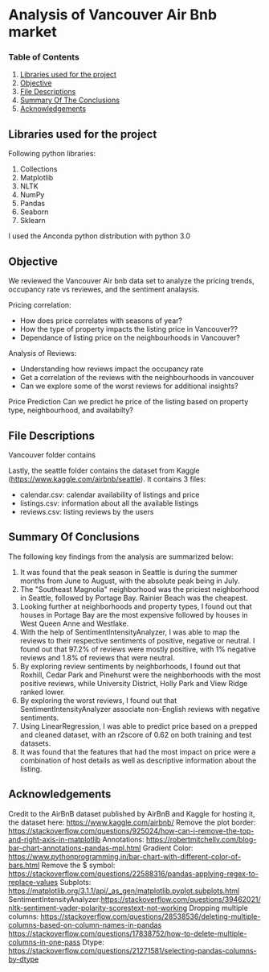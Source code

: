 # Analysis of Vancouver Air Bnb market


### Table of Contents

1. [Libraries used for the project](#libraries)
2. [Objective](#motivation)
3. [File Descriptions](#files)
4. [Summary Of The Conclusions](#results)
5. [Acknowledgements](#acknowledgements)

## Libraries used for the project <a name="libraries"></a>

Following python libraries:

1. Collections
2. Matplotlib 
3. NLTK
4. NumPy
5. Pandas
6. Seaborn
7. Sklearn

I used the Anconda python distribution with python 3.0

## Objective<a name="motivation"></a>

We reviewed the Vancouver Air bnb data set to analyze the pricing trends, occupancy rate vs reviewes, and the sentiment analaysis. 

Pricing correlation:
* How does price correlates with seasons of year?
* How the type of property impacts the listing price in Vancouver??
* Dependance of listing price on the neighbourhoods in Vancouver?



Analysis of Reviews:
- Understanding how reviews impact the occupancy rate
- Get a correlation of the reviews with the neighbourhoods in vancouver
- Can we explore some of the worst reviews for additional insights?


Price Prediction
Can we predict he price of the listing based on property type, neighbourhood, and availabilty?


## File Descriptions <a name="files"></a>

Vancouver folder contains 

Lastly, the seattle folder contains the dataset from Kaggle (https://www.kaggle.com/airbnb/seattle). 
It contains 3 files:
- calendar.csv: calendar availability of listings and price
- listings.csv: information about all the available listings
- reviews.csv: listing reviews by the users

## Summary Of Conclusions<a name="results"></a>

The following key findings from the analysis are summarized below:

1. It was found that the peak season in Seattle is during the summer months from June to August, with the absolute peak being in July. 
2. The "Southeast Magnolia" neighborhood was the priciest neighborhood in Seattle, followed by Portage Bay. Rainier Beach was the cheapest.
3. Looking further at neighborhoods and property types, I found out that houses in Portage Bay are the most expensive followed by houses in West Queen Anne and Westlake. 
4. With the help of SentimentIntensityAnalyzer, I was able to map the reviews to their respective sentiments of positive, negative or neutral. I found out that 97.2% of reviews were mostly positive, with 1% negative reviews and 1.8% of reviews that were neutral.
5. By exploring review sentiments by neighborhoods, I found out that Roxhill, Cedar Park and Pinehurst were the neighborhoods with the most positive reviews, while University District, Holly Park and View Ridge ranked lower.
6. By exploring the worst reviews, I found out that SentimentIntensityAnalyzer associate non-English reviews with negative sentiments. 
7. Using LinearRegression, I was able to predict price based on a prepped and cleaned dataset, with an r2score of 0.62 on both training and test datasets.
8. It was found that the features that had the most impact on price were a combination of host details as well as descriptive information about the listing.

## Acknowledgements<a name="acknowledgements"></a>

Credit to the AirBnB dataset published by AirBnB and Kaggle for hosting it, the dataset here: https://www.kaggle.com/airbnb/
Remove the plot border: https://stackoverflow.com/questions/925024/how-can-i-remove-the-top-and-right-axis-in-matplotlib
Annotations:  https://robertmitchellv.com/blog-bar-chart-annotations-pandas-mpl.html
Gradient Color: https://www.pythonprogramming.in/bar-chart-with-different-color-of-bars.html
Remove the $ symbol: https://stackoverflow.com/questions/22588316/pandas-applying-regex-to-replace-values
Subplots: https://matplotlib.org/3.1.1/api/_as_gen/matplotlib.pyplot.subplots.html
SentimentIntensityAnalyzer:https://stackoverflow.com/questions/39462021/nltk-sentiment-vader-polarity-scorestext-not-working
Dropping multiple columns: https://stackoverflow.com/questions/28538536/deleting-multiple-columns-based-on-column-names-in-pandas                                  https://stackoverflow.com/questions/17838752/how-to-delete-multiple-columns-in-one-pass
Dtype:  https://stackoverflow.com/questions/21271581/selecting-pandas-columns-by-dtype

